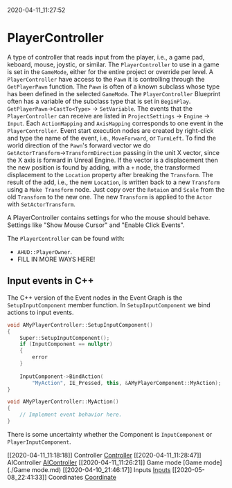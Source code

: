 2020-04-11_11:27:52

# PlayerController

A type of controller that reads input from the player, i.e., a game pad, keboard, mouse, joystic, or similar.
The `PlayerController` to use in a game is set in the `GameMode`, either for the entire project or override per level.
A `PlayerController` have access to the `Pawn` it is controlling through the `GetPlayerPawn` function.
The `Pawn` is often of a known subclass whose type has been defined in the selected `GameMode`.
The `PlayerController` Blueprint often has a variable of the subclass type that is set in `BeginPlay`.
`GetPlayerPawn`→`CastTo<Type>` → `SetVariable`.
The events that the `PlayerController` can receive are listed in `ProjectSettings` → `Engine` → `Input`.
Each `ActionMapping` and `AxisMapping` corresponds to one event in the `PlayerController`.
Event start execution nodes are created by right-click and type the name of the event, i.e., `MoveForward`, or `TurnLeft`.
To find the world direction of the `Pawn`'s forward vector we do `GetActorTransform`→`TransformDirection` passing in the unit X vector, since the X axis is forward in Unreal Engine.
If the vector is a displacement then the new position is found by adding, with a `+` node, the transformed displacement to the `Location` property after breaking the `Transform`.
The result of the add, i.e., the new `Location`, is written back to a new `Transform` using a `Make Transform` node.
Just copy over the `Rotaion` and `Scale` from the old `Transform` to the new one.
The new `Transform` is applied to the `Actor` with `SetActorTransform`.

A PlayerController contains settings for who the mouse should behave.
Settings like "Show Mouse Cursor" and "Enable Click Events".

The `PlayerController` can be found with:
- `AHUD::PlayerOwner`.
- FILL IN MORE WAYS HERE!

## Input events in C++

The C++ version of the Event nodes in the Event Graph is the `SetupInputComponent` member function.
In `SetupInputComponent` we bind actions to input events.
```c++
void AMyPlayerController::SetupInputComponent()
{
    Super::SetupInputComponent();
    if (InputComponent == nullptr)
    {
        error
    }
    
    InputComponent->BindAction(
        "MyAction", IE_Pressed, this, &AMyPlayerComponent::MyAction);
}

void AMyPlayerController::MyAction()
{
    // Implement event behavior here.
}
```

There is some uncertainty whether the Component is `InputComponent` or `PlayerInputComponent`.



[[2020-04-11_11:18:18]] Controller [Controller](./Controllermd)
[[2020-04-11_11:28:47]] AIController [AIController](./AIController.md)
[[2020-04-11_11:26:21]] Game mode [Game mode](./Game mode.md)
[[2020-04-10_21:46:17]] Inputs [Inputs](./Inputs.md)
[[2020-05-08_22:41:33]] Coordinates [Coordinate](./Coordinates.md)